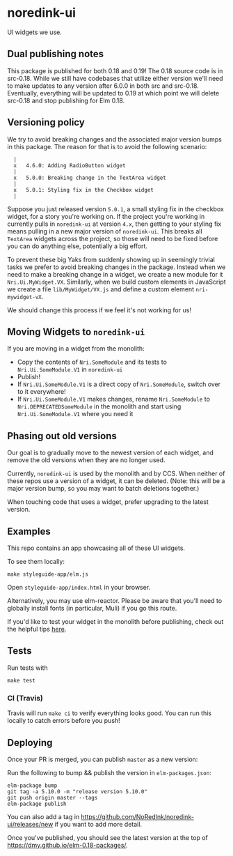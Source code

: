 # noredink-ui

UI widgets we use.

## Dual publishing notes

This package is published for both 0.18 and 0.19! The 0.18 source code is in src-0.18. While
we still have codebases that utilize either version we'll need to make updates to any version
after 6.0.0 in both src and src-0.18. Eventually, everything will be updated to 0.19 at which
point we will delete src-0.18 and stop publishing for Elm 0.18.

## Versioning policy

We try to avoid breaking changes and the associated major version bumps in this package. The reason for that is to avoid the following scenario:

```
  |
  x   4.6.0: Adding RadioButton widget
  |
  x   5.0.0: Breaking change in the TextArea widget
  |
  x   5.0.1: Styling fix in the Checkbox widget
  |
```

Suppose you just released version `5.0.1`, a small styling fix in the checkbox widget, for a story you're working on. If the project you're working in currently pulls in `noredink-ui` at version `4.x`, then getting to your styling fix means pulling in a new major version of `noredink-ui`. This breaks all `TextArea` widgets across the project, so those will need to be fixed before you can do anything else, potentially a big effort.

To prevent these big Yaks from suddenly showing up in seemingly trivial tasks we prefer to avoid breaking changes in the package. Instead when we need to make a breaking change in a widget, we create a new module for it `Nri.Ui.MyWidget.VX`. Similarly, when we build custom elements in JavaScript we create a file `lib/MyWidget/VX.js` and define a custom element `nri-mywidget-vX`.

We should change this process if we feel it's not working for us!

## Moving Widgets to `noredink-ui`

If you are moving in a widget from the monolith:
- Copy the contents of `Nri.SomeModule` and its tests to `Nri.Ui.SomeModule.V1` in `noredink-ui`
- Publish!
- If `Nri.Ui.SomeModule.V1` is a direct copy of `Nri.SomeModule`, switch over to it everywhere!
- If `Nri.Ui.SomeModule.V1` makes changes, rename `Nri.SomeModule` to `Nri.DEPRECATEDSomeModule` in the monolith and start using `Nri.Ui.SomeModule.V1` where you need it


## Phasing out old versions

Our goal is to gradually move to the newest version of each widget, and remove the old versions when they are no longer used.

Currently, `noredink-ui` is used by the monolith and by CCS. When neither of these repos use a version of a widget, it can be deleted. (Note: this will be a major version bump, so you may want to batch deletions together.)

When touching code that uses a widget, prefer upgrading to the latest version.


## Examples

This repo contains an app showcasing all of these UI widgets.

To see them locally:

```
make styleguide-app/elm.js
```

Open `styleguide-app/index.html` in your browser.

Alternatively, you may use elm-reactor. Please be aware that you'll need to globally
install fonts (in particular, Muli) if you go this route.

If you'd like to test your widget in the monolith before publishing, check out the helpful tips [here](https://paper.dropbox.com/doc/Grafting-noredink-ui-into-the-monolith--AOae7awXY8Br7YEhbZunUEZdAg-ff7N9zwMyRR2D5Umza5Ez).

## Tests

Run tests with

```
make test
```

### CI (Travis)

Travis will run `make ci` to verify everything looks good.
You can run this locally to catch errors before you push!

## Deploying

Once your PR is merged, you can publish `master` as a new version:

Run the following to bump && publish the version in `elm-packages.json`:

```
elm-package bump
git tag -a 5.10.0 -m "release version 5.10.0"
git push origin master --tags
elm-package publish
```

You can also add a tag in https://github.com/NoRedInk/noredink-ui/releases/new if you want to add more detail.

Once you've published, you should see the latest version at the top of https://dmy.github.io/elm-0.18-packages/.
